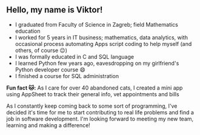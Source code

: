 ## Hello, my name is Viktor!

- I graduated from Faculty of Science in Zagreb; field Mathematics education
- I worked for 5 years in IT business; mathematics, data analytics, with occasional process automating Apps script coding to help myself (and others, of course 😉)
- I was formally educated in C and SQL language
- I learned Python few years ago, eavesdropping on my girlfriend's Python developer course 😄
- I finished a course for SQL administration

**Fun fact 🐱:** As I care for over 40 abandoned cats, I created a mini app using AppSheet to track their general info, vet appointments and bills

As I constantly keep coming back to some sort of programming, I've decided it's time for me to start contributing to
real life problems and find a job in software development. I'm looking forward to meeting my new team, learning and making a difference!

